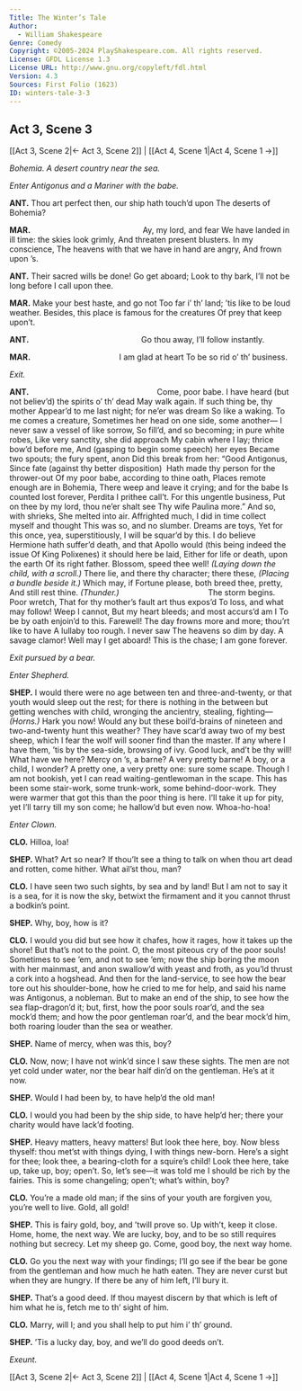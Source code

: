 ```yaml
---
Title: The Winter’s Tale
Author: 
  - William Shakespeare
Genre: Comedy
Copyright: ©2005-2024 PlayShakespeare.com. All rights reserved.
License: GFDL License 1.3
License URL: http://www.gnu.org/copyleft/fdl.html
Version: 4.3
Sources: First Folio (1623)
ID: winters-tale-3-3
---
```


## Act 3, Scene 3
[[Act 3, Scene 2|← Act 3, Scene 2]] | [[Act 4, Scene 1|Act 4, Scene 1 →]]

*Bohemia. A desert country near the sea.*

*Enter Antigonus and a Mariner with the babe.*

**ANT.**
Thou art perfect then, our ship hath touch’d upon
The deserts of Bohemia?

**MAR.**
              Ay, my lord, and fear
We have landed in ill time: the skies look grimly,
And threaten present blusters. In my conscience,
The heavens with that we have in hand are angry,
And frown upon ’s.

**ANT.**
Their sacred wills be done! Go get aboard;
Look to thy bark, I’ll not be long before
I call upon thee.

**MAR.**
Make your best haste, and go not
Too far i’ th’ land; ’tis like to be loud weather.
Besides, this place is famous for the creatures
Of prey that keep upon’t.

**ANT.**
              Go thou away,
I’ll follow instantly.

**MAR.**
           I am glad at heart
To be so rid o’ th’ business.

*Exit.*

**ANT.**
                Come, poor babe.
I have heard (but not believ’d) the spirits o’ th’ dead
May walk again. If such thing be, thy mother
Appear’d to me last night; for ne’er was dream
So like a waking. To me comes a creature,
Sometimes her head on one side, some another⁠—
I never saw a vessel of like sorrow,
So fill’d, and so becoming; in pure white robes,
Like very sanctity, she did approach
My cabin where I lay; thrice bow’d before me,
And (gasping to begin some speech) her eyes
Became two spouts; the fury spent, anon
Did this break from her: “Good Antigonus,
Since fate (against thy better disposition) 
Hath made thy person for the thrower-out
Of my poor babe, according to thine oath,
Places remote enough are in Bohemia,
There weep and leave it crying; and for the babe
Is counted lost forever, Perdita
I prithee call’t. For this ungentle business,
Put on thee by my lord, thou ne’er shalt see
Thy wife Paulina more.” And so, with shrieks,
She melted into air. Affrighted much,
I did in time collect myself and thought
This was so, and no slumber. Dreams are toys,
Yet for this once, yea, superstitiously,
I will be squar’d by this. I do believe
Hermione hath suffer’d death, and that
Apollo would (this being indeed the issue
Of King Polixenes) it should here be laid,
Either for life or death, upon the earth
Of its right father. Blossom, speed thee well!
*(Laying down the child, with a scroll.)*
There lie, and there thy character; there these,
*(Placing a bundle beside it.)*
Which may, if Fortune please, both breed thee, pretty,
And still rest thine.
*(Thunder.)*
           The storm begins. Poor wretch,
That for thy mother’s fault art thus expos’d
To loss, and what may follow! Weep I cannot,
But my heart bleeds; and most accurs’d am I
To be by oath enjoin’d to this. Farewell!
The day frowns more and more; thou’rt like to have
A lullaby too rough. I never saw
The heavens so dim by day. A savage clamor!
Well may I get aboard! This is the chase;
I am gone forever.

*Exit pursued by a bear.*

*Enter Shepherd.*

**SHEP.**
I would there were no age between ten and three-and-twenty, or that youth would sleep out the rest; for there is nothing in the between but getting wenches with child, wronging the ancientry, stealing, fighting⁠—
*(Horns.)*
Hark you now! Would any but these boil’d-brains of nineteen and two-and-twenty hunt this weather? They have scar’d away two of my best sheep, which I fear the wolf will sooner find than the master. If any where I have them, ’tis by the sea-side, browsing of ivy. Good luck, and’t be thy will! What have we here? Mercy on ’s, a barne? A very pretty barne! A boy, or a child, I wonder? A pretty one, a very pretty one: sure some scape. Though I am not bookish, yet I can read waiting-gentlewoman in the scape. This has been some stair-work, some trunk-work, some behind-door-work. They were warmer that got this than the poor thing is here. I’ll take it up for pity, yet I’ll tarry till my son come; he hallow’d but even now. Whoa-ho-hoa!

*Enter Clown.*

**CLO.**
Hilloa, loa!

**SHEP.**
What? Art so near? If thou’lt see a thing to talk on when thou art dead and rotten, come hither. What ail’st thou, man?

**CLO.**
I have seen two such sights, by sea and by land! But I am not to say it is a sea, for it is now the sky, betwixt the firmament and it you cannot thrust a bodkin’s point.

**SHEP.**
Why, boy, how is it?

**CLO.**
I would you did but see how it chafes, how it rages, how it takes up the shore! But that’s not to the point. O, the most piteous cry of the poor souls! Sometimes to see ’em, and not to see ’em; now the ship boring the moon with her mainmast, and anon swallow’d with yeast and froth, as you’ld thrust a cork into a hogshead. And then for the land-service, to see how the bear tore out his shoulder-bone, how he cried to me for help, and said his name was Antigonus, a nobleman. But to make an end of the ship, to see how the sea flap-dragon’d it; but, first, how the poor souls roar’d, and the sea mock’d them; and how the poor gentleman roar’d, and the bear mock’d him, both roaring louder than the sea or weather.

**SHEP.**
Name of mercy, when was this, boy?

**CLO.**
Now, now; I have not wink’d since I saw these sights. The men are not yet cold under water, nor the bear half din’d on the gentleman. He’s at it now.

**SHEP.**
Would I had been by, to have help’d the old man!

**CLO.**
I would you had been by the ship side, to have help’d her; there your charity would have lack’d footing.

**SHEP.**
Heavy matters, heavy matters! But look thee here, boy. Now bless thyself: thou met’st with things dying, I with things new-born. Here’s a sight for thee; look thee, a bearing-cloth for a squire’s child! Look thee here, take up, take up, boy; open’t. So, let’s see—it was told me I should be rich by the fairies. This is some changeling; open’t; what’s within, boy?

**CLO.**
You’re a made old man; if the sins of your youth are forgiven you, you’re well to live. Gold, all gold!

**SHEP.**
This is fairy gold, boy, and ’twill prove so. Up with’t, keep it close. Home, home, the next way. We are lucky, boy, and to be so still requires nothing but secrecy. Let my sheep go. Come, good boy, the next way home.

**CLO.**
Go you the next way with your findings; I’ll go see if the bear be gone from the gentleman and how much he hath eaten. They are never curst but when they are hungry. If there be any of him left, I’ll bury it.

**SHEP.**
That’s a good deed. If thou mayest discern by that which is left of him what he is, fetch me to th’ sight of him.

**CLO.**
Marry, will I; and you shall help to put him i’ th’ ground.

**SHEP.**
’Tis a lucky day, boy, and we’ll do good deeds on’t.

*Exeunt.*

[[Act 3, Scene 2|← Act 3, Scene 2]] | [[Act 4, Scene 1|Act 4, Scene 1 →]]